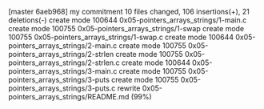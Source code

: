 [master 6aeb968]  my commitment
 10 files changed, 106 insertions(+), 21 deletions(-)
 create mode 100644 0x05-pointers_arrays_strings/1-main.c
 create mode 100755 0x05-pointers_arrays_strings/1-swap
 create mode 100755 0x05-pointers_arrays_strings/1-swap.c
 create mode 100644 0x05-pointers_arrays_strings/2-main.c
 create mode 100755 0x05-pointers_arrays_strings/2-strlen
 create mode 100755 0x05-pointers_arrays_strings/2-strlen.c
 create mode 100644 0x05-pointers_arrays_strings/3-main.c
 create mode 100755 0x05-pointers_arrays_strings/3-puts
 create mode 100755 0x05-pointers_arrays_strings/3-puts.c
 rewrite 0x05-pointers_arrays_strings/README.md (99%)

